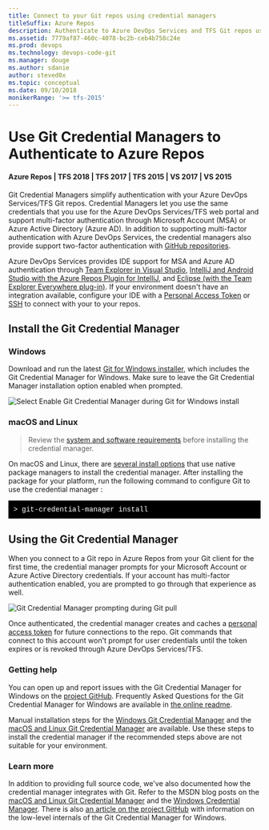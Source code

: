 ```yaml
---
title: Connect to your Git repos using credential managers
titleSuffix: Azure Repos
description: Authenticate to Azure DevOps Services and TFS Git repos using credential managers
ms.assetid: 7779af87-460c-4078-bc2b-ceb4b758c24e
ms.prod: devops
ms.technology: devops-code-git 
ms.manager: douge
ms.author: sdanie
author: steved0x
ms.topic: conceptual
ms.date: 09/10/2018
monikerRange: '>= tfs-2015'
---
```


#  Use Git Credential Managers to Authenticate to Azure Repos
#### Azure Repos | TFS 2018 | TFS 2017 | TFS 2015 | VS 2017 | VS 2015

Git Credential Managers simplify authentication with your Azure DevOps Services/TFS Git repos. Credential Managers let you use the same credentials that you use for the Azure DevOps Services/TFS web portal and support multi-factor authentication through Microsoft Account (MSA) or Azure Active Directory (Azure AD). In addition to supporting multi-factor authentication with Azure DevOps Services, the credential managers also provide support two-factor authentication with [GitHub repositories](https://help.github.com/articles/about-two-factor-authentication/).

Azure DevOps Services provides IDE support for MSA and Azure AD authentication through [Team Explorer in Visual Studio](../../organizations/projects/connect-to-projects.md), [IntelliJ and Android Studio with the Azure Repos Plugin for IntelliJ](/azure/devops/java/download-intellij-plug-in), and [Eclipse (with the Team Explorer Everywhere plug-in)](https://github.com/Microsoft/team-explorer-everywhere). If your environment doesn't have an integration available, configure your IDE  with a [Personal Access Token](../../organizations/accounts/use-personal-access-tokens-to-authenticate.md) or [SSH](use-ssh-keys-to-authenticate.md) to connect with your to your repos.

## Install the Git Credential Manager
 
### Windows 
Download and run the latest [Git for Windows installer](https://git-scm.com/download/win), which includes the Git Credential Manager for Windows. Make sure to leave the Git Credential Manager installation option enabled when prompted.

   ![Select Enable Git Credential Manager during Git for Windows install](_img/install-with-gcm.png)   

### macOS and Linux

> Review the [system and software requirements](https://github.com/Microsoft/Git-Credential-Manager-for-Mac-and-Linux/blob/master/Install.md#system-requirements) before installing the credential manager.
 
On macOS and Linux, there are [several install options](https://github.com/Microsoft/Git-Credential-Manager-for-Mac-and-Linux/blob/master/Install.md) that use native package managers to install the credential manager. After installing the package for your platform, run the following command to configure Git to use the credential manager :

<pre style="color:white;background-color:black;font-family:Consolas,Courier,monospace;padding:10px">
&gt; git-credential-manager install</pre>

## Using the Git Credential Manager

When you connect to a Git repo in Azure Repos from your Git client for the first time, the credential manager  prompts for your Microsoft Account or Azure Active Directory credentials. If your account has multi-factor authentication enabled, you are prompted to go through that experience as well.

![Git Credential Manager prompting during Git pull](_img/gcm_login_prompt.gif)
   
Once authenticated, the credential manager creates and caches a [personal access token](../../organizations/accounts/use-personal-access-tokens-to-authenticate.md) for future connections to the repo. Git commands that connect to this account won't prompt for user credentials until the token expires or is revoked through Azure DevOps Services/TFS.

### Getting help 

You can open up and report issues with the Git Credential Manager for Windows on the [project GitHub](https://github.com/Microsoft/Git-Credential-Manager-for-Windows/issues). 
Frequently Asked Questions for the Git Credential Manager for Windows are available in [the online readme](https://github.com/Microsoft/Git-Credential-Manager-for-Windows/blob/master/Docs/Faq.md). 

Manual installation steps for the [Windows Git Credential Manager](https://github.com/Microsoft/Git-Credential-Manager-for-Windows/blob/master/README.md#manual-installation) and the [macOS and Linux Git Credential Manager](https://github.com/Microsoft/Git-Credential-Manager-for-Mac-and-Linux/blob/master/Install.md#installing-on-mac-or-linux-without-a-package-manager) are available. Use these steps to install the credential manager if the recommended steps above are not suitable for your environment.

### Learn more

In addition to providing full source code, we've also documented how the credential manager integrates with Git. Refer to the MSDN blog posts on the [macOS and Linux Git Credential Manager](http://blogs.msdn.com/b/visualstudioalm/archive/2015/11/18/visual-studio-team-services-git-credential-manager-for-mac-and-linux.aspx) and the 
[Windows Credential Manager](http://blogs.msdn.com/b/visualstudioalm/archive/2015/12/08/announcing-the-git-credential-manager-for-windows-1-0.aspx). There is also
[an article on the project GitHub](https://github.com/Microsoft/Git-Credential-Manager-for-Windows/wiki/How-the-Git-Credential-Managers-works) with information on the low-level internals of the Git Credential Manager for Windows.    
